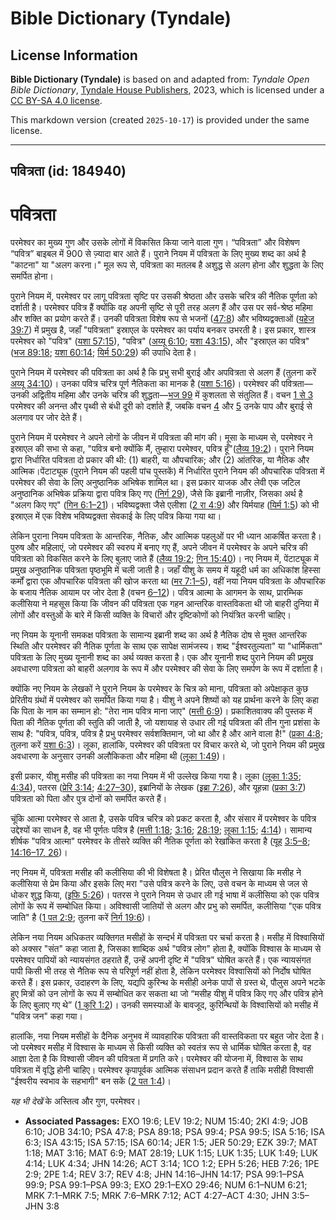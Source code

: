 # Bible Dictionary (Tyndale)

## License Information

**Bible Dictionary (Tyndale)** is based on and adapted from: _Tyndale Open Bible Dictionary_, [Tyndale House Publishers](https://tyndaleopenresources.com/), 2023, which is licensed under a [CC BY-SA 4.0 license](https://creativecommons.org/licenses/by-sa/4.0/legalcode.en).

This markdown version (created `2025-10-17`) is provided under the same license.



--------------------------------

## पवित्रता (id: 184940)

पवित्रता
========

परमेश्वर का मुख्य गुण और उसके लोगों में विकसित किया जाने वाला गुण। “पवित्रता” और विशेषण “पवित्र” बाइबल में 900 से ज़्यादा बार आते हैं। पुराने नियम में पवित्रता के लिए मुख्य शब्द का अर्थ है "काटना" या "अलग करना।" मूल रूप से, पवित्रता का मतलब है अशुद्ध से अलग होना और शुद्धता के लिए समर्पित होना। 
  
पुराने नियम में, परमेश्वर पर लागू पवित्रता सृष्टि पर उसकी श्रेष्ठता और उसके चरित्र की नैतिक पूर्णता को दर्शाती है। परमेश्वर पवित्र हैं क्योंकि वह अपनी सृष्टि से पूरी तरह अलग हैं और उस पर सर्व\-श्रेष्ठ महिमा और शक्ति का प्रयोग करते हैं। उनकी पवित्रता विशेष रूप से भजनों ([47:8](https://ref.ly/Ps47:8)) और भविष्यद्वक्ताओं ([यहेज 39:7](https://ref.ly/Ezek39:7)) में प्रमुख है, जहाँ "पवित्रता" इस्राएल के परमेश्वर का पर्याय बनकर उभरती है। इस प्रकार, शास्त्र परमेश्वर को "पवित्र" ([यशा 57:15](https://ref.ly/Isa57:15)), "पवित्र" ([अय्यू 6:10](https://ref.ly/Job6:10); [यशा 43:15](https://ref.ly/Isa43:15)), और "इस्राएल का पवित्र" ([भज 89:18](https://ref.ly/Ps89:18); [यशा 60:14](https://ref.ly/Isa60:14); [यिर्म 50:29](https://ref.ly/Jer50:29)) की उपाधि देता है।

पुराने नियम में परमेश्वर की पवित्रता का अर्थ है कि प्रभु सभी बुराई और अपवित्रता से अलग हैं (तुलना करें [अय्यू 34:10](https://ref.ly/Job34:10))। उनका पवित्र चरित्र पूर्ण नैतिकता का मानक है ([यशा 5:16](https://ref.ly/Isa5:16))। परमेश्वर की पवित्रता—उनकी अद्वितीय महिमा और उनके चरित्र की शुद्धता—[भज 99](https://ref.ly/Ps99:1-Ps99:9) में कुशलता से संतुलित हैं। वचन [1 से 3](https://ref.ly/Ps99:1-Ps99:3) परमेश्वर की अनन्त और पृथ्वी से बंधी दूरी को दर्शाते हैं, जबकि वचन [4](https://ref.ly/Ps99:4) और [5](https://ref.ly/Ps99:5) उनके पाप और बुराई से अलगाव पर जोर देते हैं।

पुराने नियम में परमेश्वर ने अपने लोगों के जीवन में पवित्रता की मांग की। मूसा के माध्यम से, परमेश्वर ने इस्राएल की सभा से कहा, "पवित्र बनो क्योंकि मैं, तुम्हारा परमेश्वर, पवित्र हूँ"([लैव्य 19:2](https://ref.ly/Lev19:2))। पुराने नियम द्वारा निर्धारित पवित्रता दो प्रकार की थी: (1\) बाहरी, या औपचारिक; और (2\) आंतरिक, या नैतिक और आत्मिक।पेंटाट्यूक (पुराने नियम की पहली पांच पुस्तकें) में निर्धारित पुराने नियम की औपचारिक पवित्रता में परमेश्वर की सेवा के लिए अनुष्ठानिक अभिषेक शामिल था। इस प्रकार याजक और लेवी एक जटिल अनुष्ठानिक अभिषेक प्रक्रिया द्वारा पवित्र किए गए ([निर्ग 29](https://ref.ly/Exod29:1-Exod29:46)), जैसे कि इब्रानी नाज़ीर, जिसका अर्थ है "अलग किए गए" ([गिन 6:1–21](https://ref.ly/Num6:1-Num6:21))। भविष्यद्वक्ता जैसे एलीशा ([2 रा 4:9](https://ref.ly/2Kgs4:9)) और यिर्मयाह ([यिर्म 1:5](https://ref.ly/Jer1:5)) को भी इस्राएल में एक विशेष भविष्यद्वक्ता सेवकाई के लिए पवित्र किया गया था।

लेकिन पुराना नियम पवित्रता के आन्तरिक, नैतिक, और आत्मिक पहलुओं पर भी ध्यान आकर्षित करता है। पुरुष और महिलाएं, जो परमेश्वर की स्वरुप में बनाए गए हैं, अपने जीवन में परमेश्वर के अपने चरित्र की पवित्रता को विकसित करने के लिए बुलाए जाते हैं ([लैव्य 19:2](https://ref.ly/Lev19:2); [गिन 15:40](https://ref.ly/Num15:40))। नए नियम में, पेंटाट्यूक में प्रमुख अनुष्ठानिक पवित्रता पृष्ठभूमि में चली जाती है। जहाँ यीशु के समय में यहूदी धर्म का अधिकांश हिस्सा कर्मों द्वारा एक औपचारिक पवित्रता की खोज करता था ([मर 7:1–5](https://ref.ly/Mark7:1-Mark7:5)), वहीं नया नियम पवित्रता के औपचारिक के बजाय नैतिक आयाम पर जोर देता है (वचन [6–12](https://ref.ly/Mark7:6-Mark7:12))। पवित्र आत्मा के आगमन के साथ, प्रारम्भिक कलीसिया ने महसूस किया कि जीवन की पवित्रता एक गहन आन्तरिक वास्तविकता थी जो बाहरी दुनिया में लोगों और वस्तुओं के बारे में किसी व्यक्ति के विचारों और दृष्टिकोणों को नियंत्रित करनी चाहिए।

नए नियम के यूनानी समकक्ष पवित्रता के सामान्य इब्रानी शब्द का अर्थ है नैतिक दोष से मुक्त आन्तरिक स्थिति और परमेश्वर की नैतिक पूर्णता के साथ एक सापेक्ष सामंजस्य। शब्द "ईश्वरतुल्यता" या "धार्मिकता" पवित्रता के लिए मुख्य यूनानी शब्द का अर्थ व्यक्त करता है। एक और यूनानी शब्द पुराने नियम की प्रमुख अवधारणा पवित्रता को बाहरी अलगाव के रूप में और परमेश्वर की सेवा के लिए समर्पण के रूप में दर्शाता है।

क्योंकि नए नियम के लेखकों ने पुराने नियम के परमेश्वर के चित्र को माना, पवित्रता को अपेक्षाकृत कुछ प्रेरितीय ग्रंथों में परमेश्वर को समर्पित किया गया है। यीशु ने अपने शिष्यों को यह प्रार्थना करने के लिए कहा कि पिता के नाम का सम्मान हो: "तेरा नाम पवित्र माना जाए" ([मत्ती 6:9](https://ref.ly/Matt6:9))। प्रकाशितवाक्य की पुस्तक में पिता की नैतिक पूर्णता की स्तुति की जाती है, जो यशायाह से उधार ली गई पवित्रता की तीन गुना प्रशंसा के साथ है: "पवित्र, पवित्र, पवित्र है प्रभु परमेश्वर सर्वशक्तिमान, जो था और है और आने वाला है!" ([प्रका 4:8](https://ref.ly/Rev4:8); तुलना करें [यशा 6:3](https://ref.ly/Isa6:3))। लूका, हालांकि, परमेश्वर की पवित्रता पर विचार करते थे, जो पुराने नियम की प्रमुख अवधारणा के अनुसार उनकी अलौकिकता और महिमा थी ([लूका 1:49](https://ref.ly/Luke1:49))।

इसी प्रकार, यीशु मसीह की पवित्रता का नया नियम में भी उल्लेख किया गया है। लूका ([लूका 1:35](https://ref.ly/Luke1:35); [4:34](https://ref.ly/Luke4:34)), पतरस ([प्रेरि 3:14](https://ref.ly/Acts3:14); [4:27–30](https://ref.ly/Acts4:27-Acts4:30)), इब्रानियों के लेखक ([इब्रा 7:26](https://ref.ly/Heb7:26)), और यूहन्ना ([प्रका 3:7](https://ref.ly/Rev3:7)) पवित्रता को पिता और पुत्र दोनों को समर्पित करते हैं।

चूंकि आत्मा परमेश्वर से आता है, उसके पवित्र चरित्र को प्रकट करता है, और संसार में परमेश्वर के पवित्र उद्देश्यों का साधन है, वह भी पूर्णतः पवित्र है ([मत्ती 1:18](https://ref.ly/Matt1:18); [3:16](https://ref.ly/Matt3:16); [28:19](https://ref.ly/Matt28:19); [लूका 1:15](https://ref.ly/Luke1:15); [4:14](https://ref.ly/Luke4:14))। सामान्य शीर्षक "पवित्र आत्मा" परमेश्वर के तीसरे व्यक्ति की नैतिक पूर्णता को रेखांकित करता है ([यूह](https://ref.ly/John3:5-John3:8) [3:5–8](https://ref.ly/John3:5-John3:8); [14:16–17, 26](https://ref.ly/John14:16-John14:17,John14:26))।

नए नियम में, पवित्रता मसीह की कलीसिया की भी विशेषता है। प्रेरित पौलुस ने सिखाया कि मसीह ने कलीसिया से प्रेम किया और इसके लिए मरा "उसे पवित्र करने के लिए, उसे वचन के माध्यम से जल से धोकर शुद्ध किया, ([इफि 5:26](https://ref.ly/Eph5:26))। पतरस ने पुराने नियम से उधार ली गई भाषा में कलीसिया को एक पवित्र लोगों के रूप में सम्बोधित किया। अविश्वासी जातियों से अलग और प्रभु को समर्पित, कलीसिया "एक पवित्र जाति" है ([1 पत 2:9](https://ref.ly/1Pet2:9); तुलना करें [निर्ग 19:6](https://ref.ly/Exod19:6))।

लेकिन नया नियम अधिकतर व्यक्तिगत मसीहों के सन्दर्भ में पवित्रता पर चर्चा करता है। मसीह में विश्वासियों को अक्सर "संत" कहा जाता है, जिसका शाब्दिक अर्थ "पवित्र लोग" होता है, क्योंकि विश्वास के माध्यम से परमेश्वर पापियों को न्यायसंगत ठहराते हैं, उन्हें अपनी दृष्टि में "पवित्र" घोषित करते हैं। एक न्यायसंगत पापी किसी भी तरह से नैतिक रूप से परिपूर्ण नहीं होता है, लेकिन परमेश्वर विश्वासियों को निर्दोष घोषित करते हैं। इस प्रकार, उदाहरण के लिए, यद्यपि कुरिन्थ के मसीही अनेक पापों से ग्रस्त थे, पौलुस अपने भटके हुए मित्रों को उन लोगों के रूप में सम्बोधित कर सकता था जो “मसीह यीशु में पवित्र किए गए और पवित्र होने के लिए बुलाए गए थे” ([1 कुरि 1:2](https://ref.ly/1Cor1:2))। उनकी समस्याओं के बावजूद, कुरिन्थियों के विश्वासियों को मसीह में "पवित्र जन" कहा गया।

हालांकि, नया नियम मसीहों के दैनिक अनुभव में व्यावहारिक पवित्रता की वास्तविकता पर बहुत जोर देता है। जो परमेश्वर मसीह में विश्वास के माध्यम से किसी व्यक्ति को स्वतंत्र रूप से धार्मिक घोषित करता है, वह आज्ञा देता है कि विश्वासी जीवन की पवित्रता में प्रगति करे। परमेश्वर की योजना में, विश्वास के साथ पवित्रता में वृद्धि होनी चाहिए। परमेश्वर कृपापूर्वक आत्मिक संसाधन प्रदान करते हैं ताकि मसीही विश्वासी "ईश्वरीय स्वभाव के सहभागी" बन सकें ([2 पत 1:4](https://ref.ly/2Pet1:4))।

*यह भी देखें*  के अस्तित्व और गुण, परमेश्वर।

* **Associated Passages:** EXO 19:6; LEV 19:2; NUM 15:40; 2KI 4:9; JOB 6:10; JOB 34:10; PSA 47:8; PSA 89:18; PSA 99:4; PSA 99:5; ISA 5:16; ISA 6:3; ISA 43:15; ISA 57:15; ISA 60:14; JER 1:5; JER 50:29; EZK 39:7; MAT 1:18; MAT 3:16; MAT 6:9; MAT 28:19; LUK 1:15; LUK 1:35; LUK 1:49; LUK 4:14; LUK 4:34; JHN 14:26; ACT 3:14; 1CO 1:2; EPH 5:26; HEB 7:26; 1PE 2:9; 2PE 1:4; REV 3:7; REV 4:8; JHN 14:16–JHN 14:17; PSA 99:1–PSA 99:9; PSA 99:1–PSA 99:3; EXO 29:1–EXO 29:46; NUM 6:1–NUM 6:21; MRK 7:1–MRK 7:5; MRK 7:6–MRK 7:12; ACT 4:27–ACT 4:30; JHN 3:5–JHN 3:8

